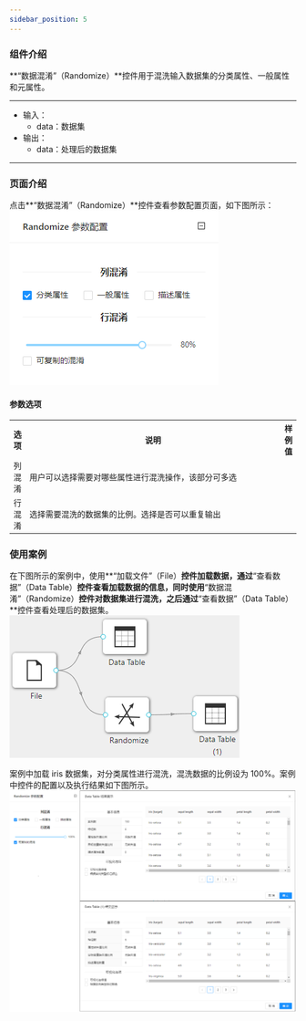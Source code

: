 ```yaml
---
sidebar_position: 5
---
```

### 组件介绍
**“数据混淆”（Randomize）**控件用于混洗输入数据集的分类属性、一般属性和元属性。

<hr/>

- 输入：
  - data：数据集
- 输出：
  - data：处理后的数据集

<hr/>


### 页面介绍
点击**“数据混淆”（Randomize）**控件查看参数配置页面，如下图所示：  
[ ![](/img/aistudio/preprocess/randomize/param.png) ](/img/aistudio/preprocess/randomize/param.png)


#### 参数选项
<table>
  <tr>
    <th>选项</th>
    <th width="650">说明</th>
    <th>样例值</th>
  </tr>
  <tr>
      <td>列混淆</td> 
      <td>
      用户可以选择需要对哪些属性进行混洗操作，该部分可多选
      </td> 
      <td></td>
  </tr>
  <tr>
      <td>行混淆</td> 
      <td>
      选择需要混洗的数据集的比例。选择是否可以重复输出
      </td> 
      <td></td>
  </tr>
</table>

### 使用案例
在下图所示的案例中，使用**“加载文件”（File）**控件加载数据，通过**“查看数据”（Data Table）**控件查看加载数据的信息，同时使用**“数据混淆”（Randomize）**控件对数据集进行混洗，之后通过**“查看数据”（Data Table）**控件查看处理后的数据集。   
[ ![](/img/aistudio/preprocess/randomize/workflow.png) ](/img/aistudio/preprocess/randomize/workflow.png)

案例中加载 iris 数据集，对分类属性进行混洗，混洗数据的比例设为 100%。案例中控件的配置以及执行结果如下图所示。    
[ ![](/img/aistudio/preprocess/randomize/workflow-result.png) ](/img/aistudio/preprocess/randomize/workflow-result.png)